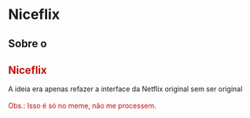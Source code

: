 # Niceflix

<h2>Sobre o <h2 style="color: #C20F08">Niceflix</h2></h2>

<a>A ideia era apenas refazer a interface da Netflix original sem ser original<a/> <br><br>
<a style="color: #C20F08;">Obs.: Isso é só no meme, não me processem.</a>

